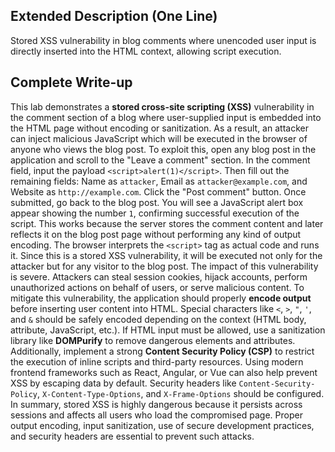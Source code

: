 
## Extended Description (One Line)
Stored XSS vulnerability in blog comments where unencoded user input is directly inserted into the HTML context, allowing script execution.

## Complete Write-up

This lab demonstrates a **stored cross-site scripting (XSS)** vulnerability in the comment section of a blog where user-supplied input is embedded into the HTML page without encoding or sanitization. As a result, an attacker can inject malicious JavaScript which will be executed in the browser of anyone who views the blog post. To exploit this, open any blog post in the application and scroll to the "Leave a comment" section. In the comment field, input the payload `<script>alert(1)</script>`. Then fill out the remaining fields: Name as `attacker`, Email as `attacker@example.com`, and Website as `http://example.com`. Click the "Post comment" button. Once submitted, go back to the blog post. You will see a JavaScript alert box appear showing the number `1`, confirming successful execution of the script. This works because the server stores the comment content and later reflects it on the blog post page without performing any kind of output encoding. The browser interprets the `<script>` tag as actual code and runs it. Since this is a stored XSS vulnerability, it will be executed not only for the attacker but for any visitor to the blog post. The impact of this vulnerability is severe. Attackers can steal session cookies, hijack accounts, perform unauthorized actions on behalf of users, or serve malicious content. To mitigate this vulnerability, the application should properly **encode output** before inserting user content into HTML. Special characters like `<`, `>`, `"`, `'`, and `&` should be safely encoded depending on the context (HTML body, attribute, JavaScript, etc.). If HTML input must be allowed, use a sanitization library like **DOMPurify** to remove dangerous elements and attributes. Additionally, implement a strong **Content Security Policy (CSP)** to restrict the execution of inline scripts and third-party resources. Using modern frontend frameworks such as React, Angular, or Vue can also help prevent XSS by escaping data by default. Security headers like `Content-Security-Policy`, `X-Content-Type-Options`, and `X-Frame-Options` should be configured. In summary, stored XSS is highly dangerous because it persists across sessions and affects all users who load the compromised page. Proper output encoding, input sanitization, use of secure development practices, and security headers are essential to prevent such attacks.
